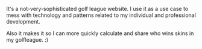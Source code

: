 It's a not-very-sophisticated golf league website.  I use it as a use case to mess with technology and patterns related to my individual and professional development.

Also it makes it so I can more quickly calculate and share who wins skins in my golfleague. :)